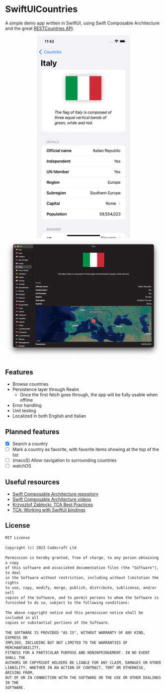 # SwiftUICountries

A simple demo app written in SwiftUI, using Swift Composable Architecture and the great [RESTCountries API](https://restcountries.com/).

<p align="center">
<img src="screenshots/ios.png" width="300">
<img src="screenshots/macos.png" width="600">
</p>


## Features

- Browse countries
- Persistence layer through Realm
    - Once the first fetch goes through, the app will be fully usable when offline
- Error handling
- Unit testing
- Localized in both English and Italian

## Planned features

- [X] Search a country
- [ ] Mark a country as favorite, with favorite items showing at the top of the list
- [ ] (macoS) Allow navigation to surrounding countries
- [ ] watchOS 

## Useful resources

- [Swift Composable Architecture repository](https://github.com/pointfreeco/swift-composable-architecture)
- [Swift Composable Architecture videos](https://www.pointfree.co/collections/composable-architecture)
- [Krzysztof Zabłocki: TCA Best Practices](https://www.merowing.info/the-composable-architecture-best-practices/)
- [TCA: Working with SwiftUI bindings](https://swiftpackageindex.com/pointfreeco/swift-composable-architecture/main/documentation/composablearchitecture/bindings)

## License

```
MIT License

Copyright (c) 2023 Codecraft Ltd

Permission is hereby granted, free of charge, to any person obtaining a copy
of this software and associated documentation files (the "Software"), to deal
in the Software without restriction, including without limitation the rights
to use, copy, modify, merge, publish, distribute, sublicense, and/or sell
copies of the Software, and to permit persons to whom the Software is
furnished to do so, subject to the following conditions:

The above copyright notice and this permission notice shall be included in all
copies or substantial portions of the Software.

THE SOFTWARE IS PROVIDED "AS IS", WITHOUT WARRANTY OF ANY KIND, EXPRESS OR
IMPLIED, INCLUDING BUT NOT LIMITED TO THE WARRANTIES OF MERCHANTABILITY,
FITNESS FOR A PARTICULAR PURPOSE AND NONINFRINGEMENT. IN NO EVENT SHALL THE
AUTHORS OR COPYRIGHT HOLDERS BE LIABLE FOR ANY CLAIM, DAMAGES OR OTHER
LIABILITY, WHETHER IN AN ACTION OF CONTRACT, TORT OR OTHERWISE, ARISING FROM,
OUT OF OR IN CONNECTION WITH THE SOFTWARE OR THE USE OR OTHER DEALINGS IN THE
SOFTWARE.
```